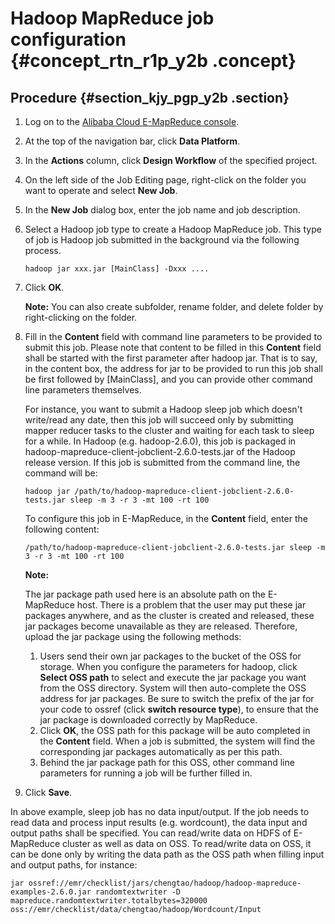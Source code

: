 # Hadoop MapReduce job configuration {#concept_rtn_r1p_y2b .concept}

## Procedure {#section_kjy_pgp_y2b .section}

1.  Log on to the [Alibaba Cloud E-MapReduce console](https://emr.console.aliyun.com/?spm=5176.8250060.103.1.48466f55SEaqMe#/cn-hangzhou).
2.  At the top of the navigation bar, click **Data Platform**.
3.  In the **Actions** column, click **Design Workflow** of the specified project.
4.  On the left side of the Job Editing page, right-click on the folder you want to operate and select **New Job**.
5.  In the **New Job** dialog box, enter the job name and job description.
6.  Select a Hadoop job type to create a Hadoop MapReduce job. This type of job is Hadoop job submitted in the background via the following process.

    ```
    hadoop jar xxx.jar [MainClass] -Dxxx ....
    ```

7.  Click **OK**.

    **Note:** You can also create subfolder, rename folder, and delete folder by right-clicking on the folder.

8.  Fill in the **Content** field with command line parameters to be provided to submit this job. Please note that content to be filled in this **Content** field shall be started with the first parameter after hadoop jar. That is to say, in the content box, the address for jar to be provided to run this job shall be first followed by \[MainClass\], and you can provide other command line parameters themselves.

    For instance, you want to submit a Hadoop sleep job which doesn't write/read any date, then this job will succeed only by submitting mapper reducer tasks to the cluster and waiting for each task to sleep for a while. In Hadoop \(e.g. hadoop-2.6.0\), this job is packaged in hadoop-mapreduce-client-jobclient-2.6.0-tests.jar of the Hadoop release version. If this job is submitted from the command line, the command will be:

    ```
    hadoop jar /path/to/hadoop-mapreduce-client-jobclient-2.6.0-tests.jar sleep -m 3 -r 3 -mt 100 -rt 100
    ```

    To configure this job in E-MapReduce, in the **Content** field, enter the following content:

    ```
    /path/to/hadoop-mapreduce-client-jobclient-2.6.0-tests.jar sleep -m 3 -r 3 -mt 100 -rt 100
    ```

    **Note:** 

    The jar package path used here is an absolute path on the E-MapReduce host. There is a problem that the user may put these jar packages anywhere, and as the cluster is created and released, these jar packages become unavailable as they are released. Therefore, upload the jar package using the following methods:

    1.  Users send their own jar packages to the bucket of the OSS for storage. When you configure the parameters for hadoop, click **Select OSS path** to select and execute the jar package you want from the OSS directory. System will then auto-complete the OSS address for jar packages. Be sure to switch the prefix of the jar for your code to ossref \(click **switch resource type**\), to ensure that the jar package is downloaded correctly by MapReduce.
    2.  Click **OK**, the OSS path for this package will be auto completed in the **Content** field. When a job is submitted, the system will find the corresponding jar packages automatically as per this path.
    3.  Behind the jar package path for this OSS, other command line parameters for running a job will be further filled in.
9.  Click **Save**.

In above example, sleep job has no data input/output. If the job needs to read data and process input results \(e.g. wordcount\), the data input and output paths shall be specified. You can read/write data on HDFS of E-MapReduce cluster as well as data on OSS. To read/write data on OSS, it can be done only by writing the data path as the OSS path when filling input and output paths, for instance:

```
jar ossref://emr/checklist/jars/chengtao/hadoop/hadoop-mapreduce-examples-2.6.0.jar randomtextwriter -D mapreduce.randomtextwriter.totalbytes=320000 oss://emr/checklist/data/chengtao/hadoop/Wordcount/Input
```

